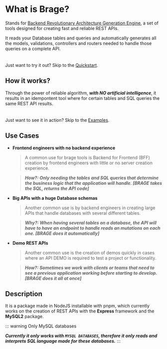 # What is Brage?

Stands for [Backend Revolutionary Architecture Generation Engine](https://brage.pages.dev), a set of tools designed for creating fast and reliable REST APIs.

It reads your Database tables and queries and automatically generates all the models, validations, controllers and routers needed to handle those queries on a complete API.

<div class="tip custom-block" style="padding-top: 8px">

Just want to try it out? Skip to the [Quickstart](./getting-started).

</div>

## How it works?

Through the power of reliable algorithm, ***with NO artificial intelligence***, it results in an idempontent tool where for certain tables and SQL queries the same REST API results.

<div class="tip custom-block" style="padding-top: 8px">

Just want to see it in action? Skip to the [Examples](./queries).

</div>


## Use Cases

- **Frontend engineers with no backend experience**

  > A common use for brage tools is Backend for Frontend (BFF) creation by frontend engineers with little or no server creation experience. 
  
  > ***How?: Only needing the tables and SQL queries that determine the business logic that the application will handle. [BRAGE takes the SQL, returns the API code]***

- **Big APIs with a huge Database schemas**

  > Another common use is by backend engineers in creating large APIs that handle databases with several different tables.

  > ***Why?: When having several tables on a database, the API will have to have an endpoint to handle reads an mutations on each one. [BRAGE does it automatically]***

- **Demo REST APIs**

  > Another common use is the creation of demos quickly in cases where an API DEMO is required to test a project or functionality.

  > ***How?: Sometimes we work with clients or teams that need to see a previous application working before starting to develop. [BRAGE does it all at once]***

## Description

It is a package made in NodeJS installable with pnpm, which currently works on the creation of REST APIs with the **Express** framework and the **MySQL2** package.

::: warning Only MySQL databases

***Currently it only works with `MYSQL DATABASES`, therefore it only reads and interprets SQL language made for these databases.***
:::